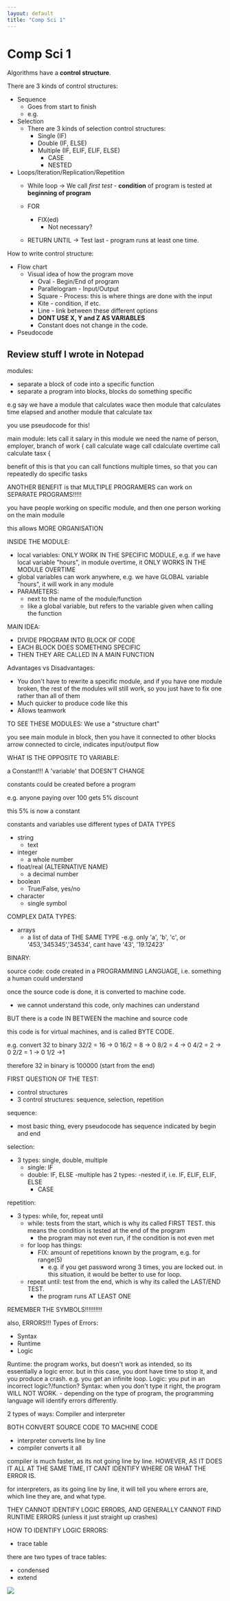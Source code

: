 ```yaml
---
layout: default
title: "Comp Sci 1"
---
```

# Comp Sci 1

Algorithms have a **control structure**.

There are 3 kinds of control structures: 
- Sequence
	- Goes from start to finish
	- e.g.
- Selection
	- There are 3 kinds of selection control structures:
		- Single (IF)
		- Double (IF, ELSE)
		- Multiple (IF, ELIF, ELIF, ELSE)
			- CASE
			- NESTED
- Loops/Iteration/Replication/Repetition
	- While loop -> We call *first test* - **condition** of program is tested at **beginning of program**
	- FOR
		- FIX(ed)
			- Not necessary?

	- RETURN UNTIL -> Test last - program runs at least one time.

How to write control structure:
- Flow chart
	- Visual idea of how the program move
		- Oval - Begin/End of program
		- Parallelogram - Input/Output
		- Square - Process: this is where things are done with the input
		- Kite - condition, if etc.
		- Line - link between these different options
		- **DONT USE X, Y and Z AS VARIABLES**
		- Constant does not change in the code.
- Pseudocode


## Review stuff I wrote in Notepad

modules:
- separate a block of code into a specific function
- separate a program into blocks, blocks do something specific

e.g say we have a module that calculates wace
then module that calculates time elapsed
and another module that calculate tax

you use pseudocode for this!

main module: lets call it salary
in this module we need the name of person, employer, branch of work
{
call calculate wage
call cdalculate overtime
call calculate tasx
{

benefit of this is that you can call functions multiple times, so that you can repeatedly do specific tasks

ANOTHER BENEFIT is that MULTIPLE PROGRAMERS can work on SEPARATE PROGRAMS!!!!!

you have people working on specific module, and then one person working on the main moduile

this allows MORE ORGANISATION

INSIDE THE MODULE:
- local variables: ONLY WORK IN THE SPECIFIC MODULE, e.g. if we have local variable "hours", in module overtime, it ONLY WORKS IN THE MODULE OVERTIME
- global variables can work anywhere, e.g. we have GLOBAL variable "hours", it will work in any module
- PARAMETERS: 
	- next to the name of the module/function
	- like a global variable, but refers to the variable given when calling the function

MAIN IDEA: 
- DIVIDE PROGRAM INTO BLOCK OF CODE
- EACH BLOCK DOES SOMETHING SPECIFIC
- THEN THEY ARE CALLED IN A MAIN FUNCTION

Advantages vs Disadvantages:
- You don't have to rewrite a specific module, and if you have one module broken, the rest of the modules will still work, so you just have to fix one rather than all of them
- Much quicker to produce code like this
- Allows teamwork

TO SEE THESE MODULES:
We use a "structure chart"

you see main module in block, then you have it connected to other blocks
arrow connected to circle, indicates input/output flow

WHAT IS THE OPPOSITE TO VARIABLE:

a Constant!!! A 'variable' that DOESN'T CHANGE

constants could be created before a program

e.g. anyone paying over 100 gets 5% discount

this 5% is now a constant

constants and variables use different types of DATA TYPES
- string
	- text
- integer
	- a whole number
- float/real (ALTERNATIVE NAME)
	- a decimal number
- boolean
	- True/False, yes/no
- character
	- single symbol

COMPLEX DATA TYPES:
- arrays
	- a list of data of THE SAME TYPE
	-e.g. only 'a', 'b', 'c', or '453,'345345','34534', cant have '43', '19.12423'

BINARY:

source code: code created in a PROGRAMMING LANGUAGE, i.e. something a human could understand

once the source code is done, it is converted to machine code.
- we cannot understand this code, only machines can understand

BUT there is a code IN BETWEEN the machine and source code

this code is for virtual machines, and is called BYTE CODE.

e.g. convert 32 to binary
32/2 = 16 -> 0
16/2 = 8 -> 0
8/2 = 4 -> 0
4/2 = 2 -> 0
2/2 = 1 -> 0
1/2 ->1

therefore 32 in binary is 100000 (start from the end)

FIRST QUESTION OF THE TEST:
- control structures
- 3 control structures: sequence, selection, repetition

sequence:
- most basic thing, every pseudocode has sequence indicated by begin and end

selection:
- 3 types: single, double, multiple
	- single: IF
	- double: IF, ELSE
	-multiple has 2 types:
		-nested if, i.e. IF, ELIF, ELIF, ELSE
		- CASE


repetition:
- 3 types: while, for, repeat until
	- while: tests from the start, which is why its called FIRST TEST. this means the condition is tested at the end of the program
		- the program may not even run, if the condition is not even met
	- for loop has things:
		- FIX: amount of repetitions known by the program, e.g. for range(5)
			- e.g. if you get password wrong 3 times, you are locked out. in this situation, it would be better to use for loop.
	- repeat until: test from the end, which is why its called the LAST/END TEST.
		- the program runs AT LEAST ONE

REMEMBER THE SYMBOLS!!!!!!!!!!

also, ERRORS!!!
Types of Errors:
- Syntax
- Runtime
- Logic

Runtime: the program works, but doesn't work as intended, so its essentially a logic error. but in this case, you dont have time to stop it, and you produce a crash. e.g. you get an infinite loop.
Logic: you put in an incorrect logic?/function?
Syntax: when you don't type it right, the program WILL NOT WORK.
	- depending on the type of program, the programming language will identify errors differently.

2 types of ways: Compiler and interpreter

BOTH CONVERT SOURCE CODE TO MACHINE CODE

- interpreter converts line by line
- compiler converts it all

compiler is much faster, as its not going line by line. HOWEVER, AS IT DOES IT ALL AT THE SAME TIME, IT CANT IDENTIFY WHERE OR WHAT THE ERROR IS.

for interpreters, as its going line by line, it will tell you where errors are, which line they are, and what type.

THEY CANNOT IDENTIFY LOGIC ERRORS, AND GENERALLY CANNOT FIND RUNTIME ERRORS (unless it just straight up crashes)


HOW TO IDENTIFY LOGIC ERRORS:
- trace table

there are two types of trace tables:
- condensed
- extend


![](000_Files/structure%20chart.png)

